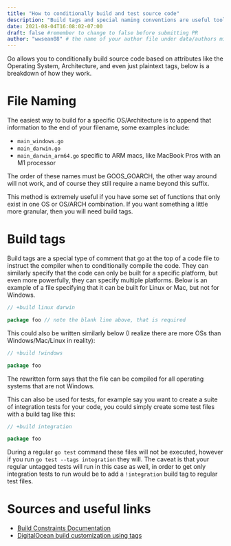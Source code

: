 ```yaml
---
title: "How to conditionally build and test source code"
description: "Build tags and special naming conventions are useful tools in your go toolbox"
date: 2021-08-04T16:08:02-07:00
draft: false #remember to change to false before submitting PR
author: "wwsean08" # the name of your author file under data/authors minus the yaml file extension
---
```


Go allows you to conditionally build source code based on attributes like the Operating System, Architecture, and even just plaintext tags, below is a breakdown of how they work.

# File Naming
The easiest way to build for a specific OS/Architecture is to append that information to the end of your filename, some examples include:
* `main_windows.go`
* `main_darwin.go`
* `main_darwin_arm64.go` specific to ARM macs, like MacBook Pros with an M1 processor

The order of these names must be GOOS_GOARCH, the other way around will not work, and of course they still require a name beyond this suffix.

This method is extremely useful if you have some set of functions that only exist in one OS or OS/ARCH combination.  If you want something a little more granular, then you will need build tags.

# Build tags
Build tags are a special type of comment that go at the top of a code file to instruct the compiler when to conditionally compile the code.  They can similarly specify that the code can only be built for a specific platform, but even more powerfully, they can specify multiple platforms.  Below is an example of a file specifying that it can be built for Linux or Mac, but not for Windows.

```go
// +build linux darwin

package foo // note the blank line above, that is required
```

This could also be written similarly below (I realize there are more OSs than Windows/Mac/Linux in reality):

```go
// +build !windows

package foo
```

The rewritten form says that the file can be compiled for all operating systems that are not Windows.

This can also be used for tests, for example say you want to create a suite of integration tests for your code, you could simply create some test files with a build tag like this:

```go
// +build integration

package foo
```

During a regular `go test` command these files will not be executed, however if you run `go test --tags integration` they will.  The caveat is that your regular untagged tests will run in this case as well, in order to get only integration tests to run would be to add a `!integration` build tag to regular test files.

# Sources and useful links
* [Build Constraints Documentation](https://pkg.go.dev/cmd/go#hdr-Build_constraints)
* [DigitalOcean build customization using tags](https://www.digitalocean.com/community/tutorials/customizing-go-binaries-with-build-tags)

